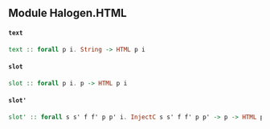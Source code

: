 ## Module Halogen.HTML

#### `text`

``` purescript
text :: forall p i. String -> HTML p i
```

#### `slot`

``` purescript
slot :: forall p i. p -> HTML p i
```

#### `slot'`

``` purescript
slot' :: forall s s' f f' p p' i. InjectC s s' f f' p p' -> p -> HTML p' i
```


